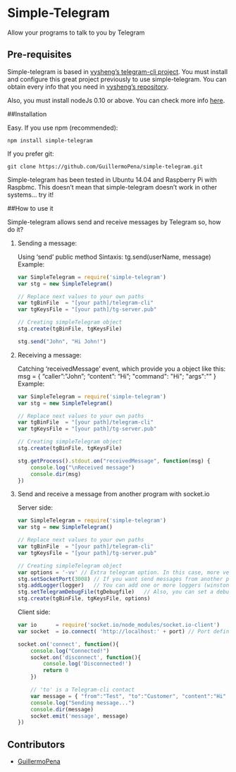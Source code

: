 # Simple-Telegram

Allow your programs to talk to you by Telegram



## Pre-requisites


Simple-telegram is based in [vysheng’s telegram-cli project](https://github.com/vysheng/tg). You must install and configure this great project previously to use simple-telegram. You can obtain every info that you need in [vysheng’s repository](https://github.com/vysheng/tg).

Also, you must install nodeJs 0.10 or above. You can check more info [here](http://www.nodejs.org).



##Installation

Easy. If you use npm (recommended):

	npm install simple-telegram

If you prefer git:

	git clone https://github.com/GuillermoPena/simple-telegram.git

Simple-telegram has been tested in Ubuntu 14.04 and Raspberry Pi with Raspbmc.
This doesn’t mean that simple-telegram doesn’t work in other systems… try it!



##How to use it

Simple-telegram allows send and receive messages by Telegram so, how do it?

1. Sending a message:

	Using ‘send’ public method
	Sintaxis: tg.send(userName, message)
	Example:
	```javascript
	var SimpleTelegram = require('simple-telegram')
	var stg = new SimpleTelegram()

	// Replace next values to your own paths
	var tgBinFile  = "[your path]/telegram-cli"
	var tgKeysFile = "[your path]/tg-server.pub"

	// Creating simpleTelegram object
	stg.create(tgBinFile, tgKeysFile)

	stg.send("John", "Hi John!")
	```



2. Receiving a message:

	Catching ‘receivedMessage’ event, which provide you a object like this:
		msg = { “caller”:”John”; “content”: “Hi”; "command": "Hi"; "args":"" }
	Example:

	```javascript
	var SimpleTelegram = require('simple-telegram')
	var stg = new SimpleTelegram()

	// Replace next values to your own paths
	var tgBinFile  = "[your path]/telegram-cli"
	var tgKeysFile = "[your path]/tg-server.pub"

	// Creating simpleTelegram object
	stg.create(tgBinFile, tgKeysFile)

	stg.getProcess().stdout.on("receivedMessage", function(msg) {
	    console.log("\nReceived message")
	    console.dir(msg)
	})
	```

3. Send and receive a message from another program with socket.io

	Server side:

	```javascript
	var SimpleTelegram = require('simple-telegram')
	var stg = new SimpleTelegram()

	// Replace next values to your own paths
	var tgBinFile  = "[your path]/telegram-cli"
	var tgKeysFile = "[your path]/tg-server.pub"

	// Creating simpleTelegram object
	var options = '-vv'	// Extra telegram option. In this case, more verbose output
	stg.setSocketPort(3008)	// If you want send messages from another program, you must specify a port
	stg.addLogger(logger)	// You can add one or more loggers (winston loggers) to files, DBs.. etc
	stg.setTelegramDebugFile(tgDebugfile)	// Also, you can set a debug file for telegram process
	stg.create(tgBinFile, tgKeysFile, options)
	```

	Client side:

	```javascript
	var io      = require('socket.io/node_modules/socket.io-client')
	var socket  = io.connect( 'http://localhost:' + port) // Port defined in server side

	socket.on('connect', function(){
		console.log("Connected!")
		socket.on('disconnect', function(){
			console.log('Disconnected!')
			return 0
		})

		// 'to' is a Telegram-cli contact
		var message = { "from":"Test", "to":"Customer", "content":"Hi" }
		console.log("Sending message...")
		console.dir(message)
		socket.emit('message', message)
	})
	```

## Contributors

- [GuillermoPena](http://github.com/GuillermoPena)
